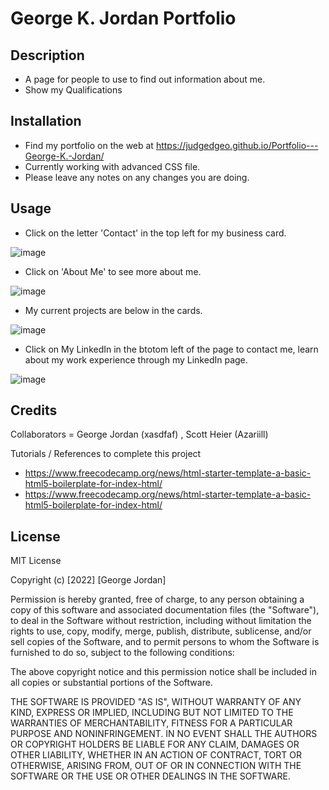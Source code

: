 # George K. Jordan Portfolio

## Description

- A page for people to use to find out information about me.
- Show my Qualifications

## Installation

- Find my portfolio on the web at https://judgedgeo.github.io/Portfolio---George-K.-Jordan/
- Currently working with advanced CSS file.
- Please leave any notes on any changes you are doing.

## Usage

- Click on the letter 'Contact' in the top left for my business card.

![image](https://user-images.githubusercontent.com/115055273/216128883-1894f322-bb1d-4a8c-8b39-1879d02bb53c.png)


- Click on 'About Me' to see more about me.

![image](https://user-images.githubusercontent.com/115055273/216129105-ff645a52-ef07-4592-96e7-755b7a8848fa.png)

- My current projects are below in the cards.

![image](https://user-images.githubusercontent.com/115055273/216129558-f46cba59-6b36-4052-bf84-f72f5a8c8c9e.png)

- Click on My LinkedIn in the btotom left of the page to contact me, learn about my work experience through my LinkedIn page.

![image](https://user-images.githubusercontent.com/115055273/216129166-509c1c7d-8f22-47f0-9c9b-a3ee31ac4c46.png)

## Credits

Collaborators = George Jordan (xasdfaf) , Scott Heier (Azariill)

Tutorials / References to complete this project
- https://www.freecodecamp.org/news/html-starter-template-a-basic-html5-boilerplate-for-index-html/
 - https://www.freecodecamp.org/news/html-starter-template-a-basic-html5-boilerplate-for-index-html/

## License

MIT License

Copyright (c) [2022] [George Jordan]

Permission is hereby granted, free of charge, to any person obtaining a copy
of this software and associated documentation files (the "Software"), to deal
in the Software without restriction, including without limitation the rights
to use, copy, modify, merge, publish, distribute, sublicense, and/or sell
copies of the Software, and to permit persons to whom the Software is
furnished to do so, subject to the following conditions:

The above copyright notice and this permission notice shall be included in all
copies or substantial portions of the Software.

THE SOFTWARE IS PROVIDED "AS IS", WITHOUT WARRANTY OF ANY KIND, EXPRESS OR
IMPLIED, INCLUDING BUT NOT LIMITED TO THE WARRANTIES OF MERCHANTABILITY,
FITNESS FOR A PARTICULAR PURPOSE AND NONINFRINGEMENT. IN NO EVENT SHALL THE
AUTHORS OR COPYRIGHT HOLDERS BE LIABLE FOR ANY CLAIM, DAMAGES OR OTHER
LIABILITY, WHETHER IN AN ACTION OF CONTRACT, TORT OR OTHERWISE, ARISING FROM,
OUT OF OR IN CONNECTION WITH THE SOFTWARE OR THE USE OR OTHER DEALINGS IN THE
SOFTWARE.
